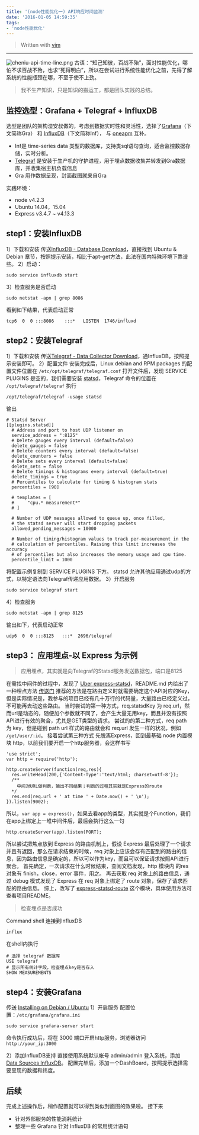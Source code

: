 ```yaml
---
title: '(node性能优化一) API响应时间监测'
date: '2016-01-05 14:59:35'
tags:
- 'node性能优化'
---
```


> Written with [vim](http://www.vim.org/)

---
![cheniu-api-time-line.png](http://image-2.plusman.cn/image/cheniu-api-time-line.png)
古语：“知己知彼，百战不殆”，面对性能优化，哪怕不求百战不殆，也求“死得明白”，所以在尝试进行系统性能优化之前，先得了解系统的性能瓶颈在哪，不至于使不上劲。

> 我不生产知识，只是知识的搬运工，都是团队实践的总结。

<!-- more -->

## 监控选型：Grafana + Telegraf + InfluxDB
选型是团队的架构湿安叔做的，考虑到数据实时性和灵活性，选择了[Grafana](http://grafana.org/)（下文简称Gra）  和 [InfluxDB](https://influxdata.com/)（下文简称Inf）， 与 [oneapm](http://www.oneapm.com/) 互补。
* Inf是 time-series data 类型的数据库，支持类sql语句查询，适合监控数据存储，实时分析。
* [Telegraf](https://influxdata.com/time-series-platform/telegraf/) 是安装于生产机的守护进程，用于埋点数据收集并转发到Gra数据库，并收集宿主机负载信息
* Gra 用作数据呈现，封面截图就来自Gra

实践环境：
* node v4.2.3
* Ubuntu 14.04，15.04
* Express v3.4.7 ~ v4.13.3

## step1：安装InfluxDB
1）下载和安装
传送[InfluxDB - Database Download](https://influxdata.com/downloads/)，直接找到 Ubuntu & Debian 章节，按照提示安装，相比于apt-get方法，此法在国内特殊环境下靠谱些。
2）启动：
```
sudo service influxdb start
```
3）检查服务是否启动
```
sudo netstat -apn | grep 8086
```
看到如下结果，代表启动正常
```
tcp6  0  0 :::8086    :::*   LISTEN  1746/influxd
```

## step2：安装Telegraf
1）下载和安装
传送[Telegraf - Data Collector Download](https://influxdata.com/downloads/#telegraf)，通InfluxDB，按照提示安装即可。
2）配置文件
安装完成后，Linux debian and RPM packages 的配置文件位置在 `/etc/opt/telegraf/telegraf.conf`
打开文件后，发现 SERVICE PLUGINS 是空的，我们需要安装 [statsd](https://github.com/influxdata/telegraf/tree/master/plugins/statsd)，Telegraf 命令的位置在 `/opt/telegraf/telegraf`
执行
```
/opt/telegraf/telegraf -usage statsd
```
输出
```
# Statsd Server
[[plugins.statsd]]
  # Address and port to host UDP listener on
  service_address = ":8125"
  # Delete gauges every interval (default=false)
  delete_gauges = false
  # Delete counters every interval (default=false)
  delete_counters = false
  # Delete sets every interval (default=false)
  delete_sets = false
  # Delete timings & histograms every interval (default=true)
  delete_timings = true
  # Percentiles to calculate for timing & histogram stats
  percentiles = [90]

  # templates = [
  #     "cpu.* measurement*"
  # ]

  # Number of UDP messages allowed to queue up, once filled,
  # the statsd server will start dropping packets
  allowed_pending_messages = 10000

  # Number of timing/histogram values to track per-measurement in the
  # calculation of percentiles. Raising this limit increases the accuracy
  # of percentiles but also increases the memory usage and cpu time.
  percentile_limit = 1000
```
将配置示例复制到 SERVICE PLUGINS 下方。
statsd 允许其他应用通过udp的方式，以特定语法向Telegraf传递应用数据。
3）开启服务
```
sudo service telegraf start
```
4）检查服务
```
sudo netstat -apn | grep 8125
```
输出如下，代表启动正常
```
udp6  0  0 :::8125   :::*  2696/telegraf
```

## step3： 应用埋点-以 Express 为示例
> 应用埋点，其实就是向Telegraf的Statsd服务发送数据包，端口是8125

在需找中间件的过程中，发现了 [Uber express-statsd](https://github.com/uber/express-statsd)，README.md 内给出了一种埋点方法  [传送门](https://github.com/uber/express-statsd#per-route-example)
推荐的方法是在路由定义时就需要确定这个API对应的Key，但是实际情况是，我参与的项目已经有几十万行的代码量，大量路由已经定义过，不可能再去动这些路由。
当时尝试的第一种方式，req.statsdKey 为 req.url，然而url是动态的，随便加个参数就不同了，会产生大量无用key，而且并没有按照API进行有效的聚合，尤其是GET类型的请求。
尝试的的第二种方式，req.path 为 key，但是碰到 path url 样式的路由就会和 req.url 发生一样的状况，例如 `/get/user/:id`。
接着尝试第三种方式
先脱离Express，回到最基础 node 内置模块 http，以前我们要开启一个http服务器，会这样书写
```
'use strict';
var http = require('http');

http.createServer(function(req,res){
  res.writeHead(200,{'Content-Type':'text/html; charset=utf-8'});
  /**
    中间对URL做判断，输出不同结果；判断的过程其实就是Express的route
  */
  res.end(req.url + ' at time ' + Date.now() + ' \n');
}).listen(9002);
```
所以，`var app = express()`，如果去看app的类型，其实就是个Function，我们在app上绑定上一堆中间件后，最后会执行这么一句
```
http.createServer(app).listen(PORT);
```
所以尝试把焦点放到 Express 的路由机制上，假设 Express 最后处理了一个请求并且有返回，那么在请求结束的时候，req 对象上应该会存有匹配到的路由的信息，因为路由信息是确定的，所以可以作为key，而且可以保证请求按照API进行聚合。
首先确定，一次请求在什么时候结束，查阅文档发现，http 模块内 的res 对象有 finish，close，error  事件，用之。
再去获取 req 对象上的路由信息，通过 debug 模式发现了 Express 在 req 对象上绑定了 route 对象，保存了请求匹配的路由信息。
综上，改写了 [express-statsd-route](https://github.com/plusmancn/express-statsd-route) 这个模块，具体使用方法可查看项目README。

> 检查埋点是否成功

Command shell 连接到InfluxDB
```
influx
```
在shell内执行
```
# 选择 telegraf 数据库
USE telegraf
# 显示所有统计字段，检查埋点key是否存入
SHOW MEASUREMENTS
```

## step4：安装Grafana
传送 [Installing on Debian / Ubuntu](http://docs.grafana.org/installation/debian/#install)
1）开启服务
配置位置：`/etc/grafana/grafana.ini`
```
sudo service grafana-server start
```
命令执行成功后，将在 3000 端口开启http服务，浏览器访问 `http://your_ip:3000`

2）添加InfluxDB支持
直接使用系统默认帐号 admin/admin 登入系统，添加 [ Data Sources InfluxDB](http://docs.grafana.org/datasources/influxdb/)。
配置完毕后，添加一个DashBoard，按照提示选择需要呈现的数据和纬度。

## 后续
完成上述操作后，稍作配置就可以得到类似封面图的效果啦。
接下来
* 针对外部服务的性能消耗统计
* 整理一些 Grafana 针对 InfluxDB 的常用统计语句


